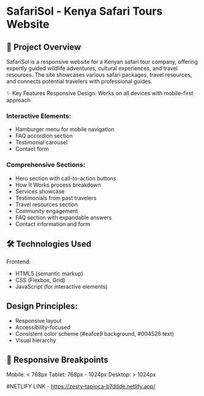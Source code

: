 # SafariSol - Kenya Safari Tours Website
## 📝 Project Overview
SafariSol is a responsive website for a Kenyan safari tour company, offering expertly guided wildlife adventures, cultural experiences, and travel resources. The site showcases various safari packages, travel resources, and connects potential travelers with professional guides.

✨ Key Features
Responsive Design: Works on all devices with mobile-first approach

### Interactive Elements:
- Hamburger menu for mobile navigation
- FAQ accordion section
- Testimonial carousel
- Contact form
### Comprehensive Sections:
- Hero section with call-to-action buttons
- How It Works process breakdown
- Services showcase
- Testimonials from past travelers
- Travel resources section
- Community engagement
- FAQ section with expandable answers
- Contact information and form

## 🛠 Technologies Used
Frontend:
- HTML5 (semantic markup)
- CSS (Flexbox, Grid)
- JavaScript (for interactive elements)

## Design Principles:
- Responsive layout
- Accessibility-focused
- Consistent color scheme (#eafce9 background, #004526 text)
- Visual hierarchy

## 📱 Responsive Breakpoints
Mobile: < 768px
Tablet: 768px - 1024px
Desktop: > 1024px

#NETLIFY LINK - https://zesty-tapioca-b7ddde.netlify.app/